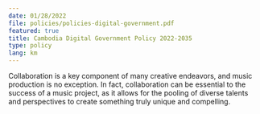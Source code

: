 ```yaml
---
date: 01/28/2022
file: policies/policies-digital-government.pdf
featured: true
title: Cambodia Digital Government Policy 2022-2035
type: policy
lang: km
---
```


Collaboration is a key component of many creative endeavors, and music production is no exception. In fact, collaboration can be essential to the success of a music project, as it allows for the pooling of diverse talents and perspectives to create something truly unique and compelling.
